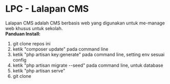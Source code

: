 # LPC - Lalapan CMS #
Lalapan CMS adalah CMS berbasis web yang digunakan untuk me-manage web khusus untuk sekolah. <br/>
<b> Panduan Install:</b>
<ol>
    <li>git clone repos ini</li>
    <li>ketik "composer update" pada command line </li>
    <li>ketik "php artisan key:generate" pada command line, setting env sesuai config</li>
    <li>ketik "php artisan migrate --seed" pada command line, untuk database </li>
    <li>ketik "php artisan serve" </li>
    <li>git clone </li>
</ol>
